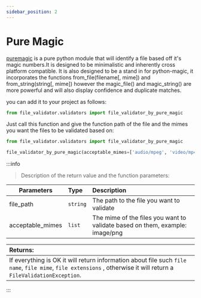 ```yaml
---
sidebar_position: 2
---
```


# Pure Magic


[puremagic](https://github.com/cdgriffith/puremagic) is a pure python module that will identify a file based off it's magic numbers.It is designed to be minimalistic and inherently cross platform compatible. It is also designed to be a stand in for python-magic, it incorporates the functions from_file(filename[, mime]) and from_string(string[, mime]) however the magic_file() and magic_string() are more powerful and will also display confidence and duplicate matches.

you can add it to your project as follows:

```python
from file_validator.validators import file_validator_by_pure_magic
```

Just call this function and give the function path of the file and the mimes
you want the files to be validated based on:

```python
from file_validator.validators import file_validator_by_pure_magic

file_validator_by_pure_magic(acceptable_mimes=['audio/mpeg', 'video/mp4'], file_path='/path/to/file')
```


:::info

> Description of the return value and the function parameters:

| Parameters | Type           | Description     |
|-----------|:--------------|:------|
| file_path | `string` | The path to the file you want to validate  |
| acceptable_mimes     | `list`      | The mime of the files you want to validate based on them, example: image/png   |

| Returns:|
|:----------|
| If everything is OK it will return information about file such `file name`, `file mime`, `file extensions` , otherwise it will return a `FileValidationException`. |


:::
